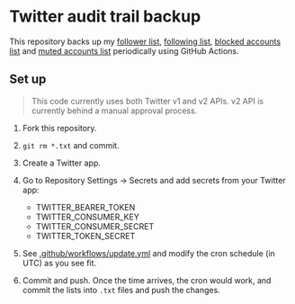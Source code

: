 # Twitter audit trail backup

This repository backs up my
[follower list](followers.txt),
[following list](following.txt),
[blocked accounts list](blocked_accounts.txt) and
[muted accounts list](mutes.txt) periodically using GitHub Actions.

## Set up

> This code currently uses both Twitter v1 and v2 APIs. v2 API is currently
> behind a manual approval process.

1. Fork this repository.
1. `git rm *.txt` and commit.
1. Create a Twitter app.
1. Go to Repository Settings &rarr; Secrets and add secrets from your Twitter
   app:

   - TWITTER_BEARER_TOKEN
   - TWITTER_CONSUMER_KEY
   - TWITTER_CONSUMER_SECRET
   - TWITTER_TOKEN_SECRET

1. See [.github/workflows/update.yml](/.github/workflows/update.yml) and modify
   the cron schedule (in UTC) as you see fit.

1. Commit and push. Once the time arrives, the cron would work, and commit
   the lists into `.txt` files and push the changes.
